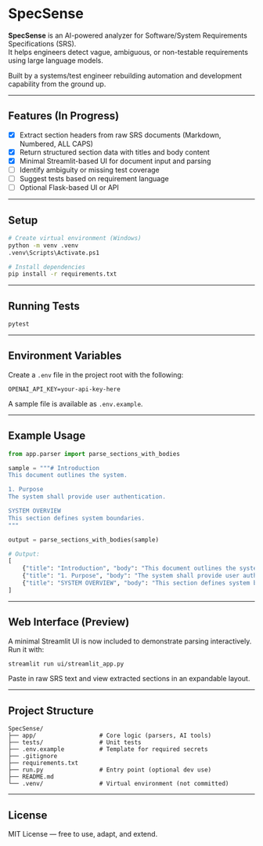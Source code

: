 # SpecSense

**SpecSense** is an AI-powered analyzer for Software/System Requirements Specifications (SRS).  
It helps engineers detect vague, ambiguous, or non-testable requirements using large language models.

Built by a systems/test engineer rebuilding automation and development capability from the ground up.

---

## Features (In Progress)

- [x] Extract section headers from raw SRS documents (Markdown, Numbered, ALL CAPS)
- [x] Return structured section data with titles and body content
- [x] Minimal Streamlit-based UI for document input and parsing
- [ ] Identify ambiguity or missing test coverage  
- [ ] Suggest tests based on requirement language  
- [ ] Optional Flask-based UI or API  

---

## Setup

```bash
# Create virtual environment (Windows)
python -m venv .venv
.venv\Scripts\Activate.ps1

# Install dependencies
pip install -r requirements.txt
```

---

## Running Tests

```bash
pytest
```

---

## Environment Variables

Create a `.env` file in the project root with the following:

```
OPENAI_API_KEY=your-api-key-here
```

A sample file is available as `.env.example`.

---
## Example Usage

```python
from app.parser import parse_sections_with_bodies

sample = """# Introduction
This document outlines the system.

1. Purpose
The system shall provide user authentication.

SYSTEM OVERVIEW
This section defines system boundaries.
"""

output = parse_sections_with_bodies(sample)

# Output:
[
    {"title": "Introduction", "body": "This document outlines the system."},
    {"title": "1. Purpose", "body": "The system shall provide user authentication."},
    {"title": "SYSTEM OVERVIEW", "body": "This section defines system boundaries."}
]
```
---

## Web Interface (Preview)

A minimal Streamlit UI is now included to demonstrate parsing interactively.
Run it with:

```bash
streamlit run ui/streamlit_app.py
```
Paste in raw SRS text and view extracted sections in an expandable layout.

---

## Project Structure

```
SpecSense/
├── app/                  # Core logic (parsers, AI tools)
├── tests/                # Unit tests
├── .env.example          # Template for required secrets
├── .gitignore
├── requirements.txt
├── run.py                # Entry point (optional dev use)
├── README.md
└── .venv/                # Virtual environment (not committed)
```

---

## License

MIT License — free to use, adapt, and extend.

